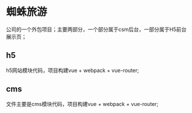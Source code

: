 # 蜘蛛旅游

公司的一个外包项目；主要两部分，一个部分属于csm后台，一部分属于H5前台展示页；

## h5

h5网站模块代码，项目构建vue + webpack + vue-router;

## cms

文件主要是cms模块代码，项目构建vue + webpack + vue-router;
